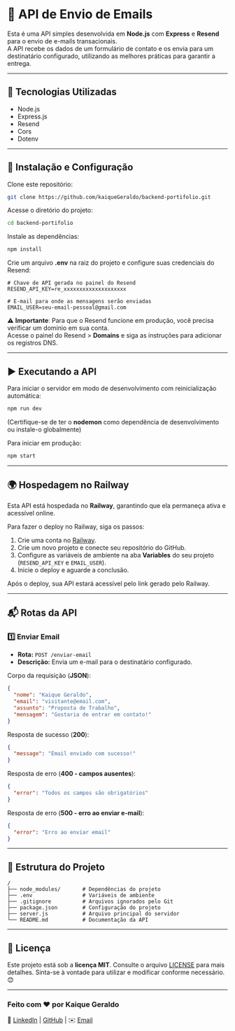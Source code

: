 # 📧 API de Envio de Emails

Esta é uma API simples desenvolvida em **Node.js** com **Express** e **Resend** para o envio de e-mails transacionais.  
A API recebe os dados de um formulário de contato e os envia para um destinatário configurado, utilizando as melhores práticas para garantir a entrega.

---

## 🚀 Tecnologias Utilizadas
- Node.js  
- Express.js  
- Resend  
- Cors  
- Dotenv  

---

## 📌 Instalação e Configuração

Clone este repositório:
```bash
git clone https://github.com/kaiqueGeraldo/backend-portifolio.git
```

Acesse o diretório do projeto:
```bash
cd backend-portifolio
```

Instale as dependências:
```bash
npm install
```

Crie um arquivo **.env** na raiz do projeto e configure suas credenciais do Resend:
```env
# Chave de API gerada no painel do Resend
RESEND_API_KEY=re_xxxxxxxxxxxxxxxxxxxx

# E-mail para onde as mensagens serão enviadas
EMAIL_USER=seu-email-pessoal@gmail.com
```

⚠️ **Importante**: Para que o Resend funcione em produção, você precisa verificar um domínio em sua conta.  
Acesse o painel do Resend > **Domains** e siga as instruções para adicionar os registros DNS.

---

## ▶️ Executando a API

Para iniciar o servidor em modo de desenvolvimento com reinicialização automática:
```bash
npm run dev
```
(Certifique-se de ter o **nodemon** como dependência de desenvolvimento ou instale-o globalmente)

Para iniciar em produção:
```bash
npm start
```

---

## 🌍 Hospedagem no Railway
Esta API está hospedada no **Railway**, garantindo que ela permaneça ativa e acessível online.  

Para fazer o deploy no Railway, siga os passos:
1. Crie uma conta no [Railway](https://railway.app).  
2. Crie um novo projeto e conecte seu repositório do GitHub.  
3. Configure as variáveis de ambiente na aba **Variables** do seu projeto (`RESEND_API_KEY` e `EMAIL_USER`).  
4. Inicie o deploy e aguarde a conclusão.  

Após o deploy, sua API estará acessível pelo link gerado pelo Railway.

---

## 📬 Rotas da API

### 1️⃣ Enviar Email
- **Rota:** `POST /enviar-email`  
- **Descrição:** Envia um e-mail para o destinatário configurado.  

Corpo da requisição (**JSON**):
```json
{
  "nome": "Kaique Geraldo",
  "email": "visitante@email.com",
  "assunto": "Proposta de Trabalho",
  "mensagem": "Gostaria de entrar em contato!"
}
```

Resposta de sucesso (**200**):
```json
{
  "message": "Email enviado com sucesso!"
}
```

Resposta de erro (**400 - campos ausentes**):
```json
{
  "error": "Todos os campos são obrigatórios"
}
```

Resposta de erro (**500 - erro ao enviar e-mail**):
```json
{
  "error": "Erro ao enviar email"
}
```

---

## 🔧 Estrutura do Projeto
```
/
├── node_modules/       # Dependências do projeto
├── .env                # Variáveis de ambiente
├── .gitignore          # Arquivos ignorados pelo Git
├── package.json        # Configuração do projeto
├── server.js           # Arquivo principal do servidor
└── README.md           # Documentação da API
```

---

## 📝 Licença
Este projeto está sob a **licença MIT**. Consulte o arquivo [LICENSE](LICENSE) para mais detalhes.
Sinta-se à vontade para utilizar e modificar conforme necessário. 😊  

---

### Feito com ❤️ por **Kaique Geraldo**  
🔗 [LinkedIn](https://linkedin.com) | [GitHub](https://github.com/kaiqueGeraldo) | ✉️ [Email](mailto:kaiique2404@gmail.com)
